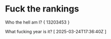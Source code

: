 # Fuck the rankings

Who the hell am I?
{ 13203453 }

What fucking year is it?
[ 2025-03-24T17:36:40Z ]
